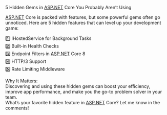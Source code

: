 5 Hidden Gems in [ASP.NET](http://asp.net/) Core You Probably Aren’t Using  
  
[ASP.NET](http://asp.net/) Core is packed with features, but some powerful gems often go unnoticed. Here are 5 hidden features that can level up your development game:  
  
1️⃣ IHostedService for Background Tasks  
2️⃣ Built-in Health Checks  
3️⃣ Endpoint Filters in [ASP.NET](http://asp.net/) Core 8  
4️⃣ HTTP/3 Support  
5️⃣ Rate Limiting Middleware  
  
Why It Matters:  
Discovering and using these hidden gems can boost your efficiency, improve app performance, and make you the go-to problem solver in your team.  
What’s your favorite hidden feature in [ASP.NET](http://asp.net/) Core? Let me know in the comments!